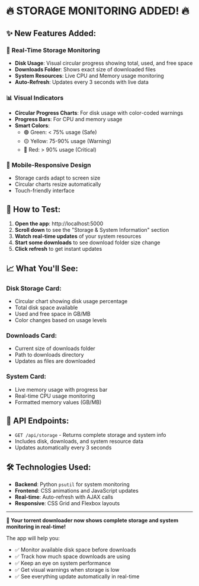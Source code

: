 # 🔥 **STORAGE MONITORING ADDED!** 🔥

## ✨ **New Features Added:**

### 💾 **Real-Time Storage Monitoring**
- **Disk Usage**: Visual circular progress showing total, used, and free space
- **Downloads Folder**: Shows exact size of downloaded files  
- **System Resources**: Live CPU and Memory usage monitoring
- **Auto-Refresh**: Updates every 3 seconds with live data

### 📊 **Visual Indicators**
- **Circular Progress Charts**: For disk usage with color-coded warnings
- **Progress Bars**: For CPU and memory usage
- **Smart Colors**: 
  - 🟢 Green: < 75% usage (Safe)
  - 🟡 Yellow: 75-90% usage (Warning)  
  - 🔴 Red: > 90% usage (Critical)

### 📱 **Mobile-Responsive Design**
- Storage cards adapt to screen size
- Circular charts resize automatically
- Touch-friendly interface

## 🚀 **How to Test:**

1. **Open the app**: http://localhost:5000
2. **Scroll down** to see the "Storage & System Information" section
3. **Watch real-time updates** of your system resources
4. **Start some downloads** to see download folder size change
5. **Click refresh** to get instant updates

## 📈 **What You'll See:**

### Disk Storage Card:
- Circular chart showing disk usage percentage
- Total disk space available  
- Used and free space in GB/MB
- Color changes based on usage levels

### Downloads Card:
- Current size of downloads folder
- Path to downloads directory
- Updates as files are downloaded

### System Card:
- Live memory usage with progress bar
- Real-time CPU usage monitoring
- Formatted memory values (GB/MB)

## 🔧 **API Endpoints:**

- `GET /api/storage` - Returns complete storage and system info
- Includes disk, downloads, and system resource data
- Updates automatically every 3 seconds

## 🛠 **Technologies Used:**

- **Backend**: Python `psutil` for system monitoring
- **Frontend**: CSS animations and JavaScript updates
- **Real-time**: Auto-refresh with AJAX calls
- **Responsive**: CSS Grid and Flexbox layouts

---

**🎉 Your torrent downloader now shows complete storage and system monitoring in real-time!**

The app will help you:
- ✅ Monitor available disk space before downloads
- ✅ Track how much space downloads are using  
- ✅ Keep an eye on system performance
- ✅ Get visual warnings when storage is low
- ✅ See everything update automatically in real-time
